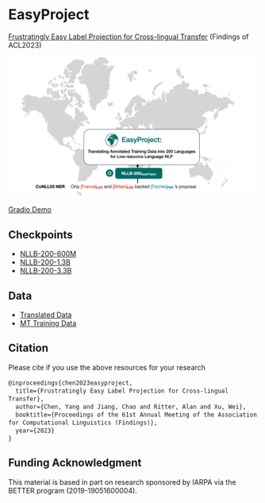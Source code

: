 # EasyProject

[Frustratingly Easy Label Projection for Cross-lingual Transfer](https://arxiv.org/abs/2211.15613) (Findings of ACL2023)

![EasyProject GIF](https://raw.githubusercontent.com/edchengg/easyproject/main/asset/easyproject.gif)

[Gradio Demo](https://ychennlp-easyproject.hf.space/)

## Checkpoints
- [NLLB-200-600M](https://huggingface.co/ychenNLP/nllb-200-distilled-600M-easyproject)
- [NLLB-200-1.3B](https://huggingface.co/ychenNLP/nllb-200-distilled-1.3B-easyproject)
- [NLLB-200-3.3B](https://huggingface.co/ychenNLP/nllb-200-3.3b-easyproject)

## Data
- [Translated Data](https://drive.google.com/drive/folders/15LTRv2TMbrI67slWLWyClhVMaYOFD78b?usp=share_link)
- [MT Training Data](https://drive.google.com/drive/folders/15LTRv2TMbrI67slWLWyClhVMaYOFD78b?usp=share_link)

## Citation
Please cite if you use the above resources for your research
```
@inproceedings{chen2023easyproject,
  title={Frustratingly Easy Label Projection for Cross-lingual Transfer},
  author={Chen, Yang and Jiang, Chao and Ritter, Alan and Xu, Wei},
  booktitle={Proceedings of the 61st Annual Meeting of the Association for Computational Linguistics (Findings)},
  year={2023}
}
```

## Funding Acknowledgment
This material is based in part on research sponsored by IARPA via the BETTER program (2019-19051600004).
